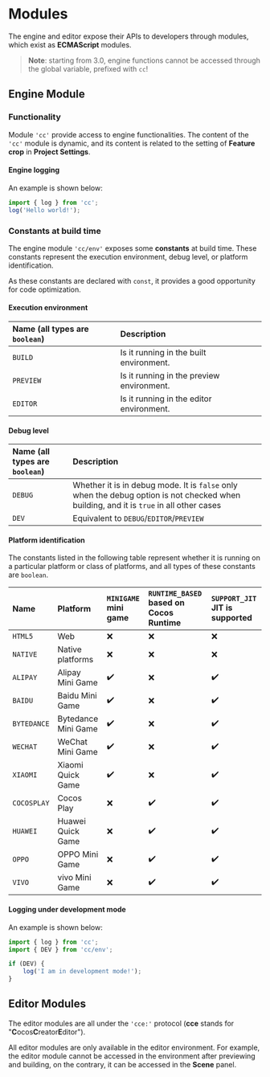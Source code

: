 # Modules

The engine and editor expose their APIs to developers through modules, which exist as **ECMAScript** modules.

> **Note**: starting from 3.0, engine functions cannot be accessed through the global variable, prefixed with `cc`!

## Engine Module

### Functionality

Module `'cc'` provide access to engine functionalities. The content of the `'cc'` module is dynamic, and its content is related to the setting of **Feature crop** in **Project Settings**.

#### Engine logging

An example is shown below:

```ts
import { log } from 'cc';
log('Hello world!');
```

### Constants at build time

The engine module `'cc/env'` exposes some **constants** at build time. These constants represent the execution environment, debug level, or platform identification.

As these constants are declared with `const`, it provides a good opportunity for code optimization.

#### Execution environment

| Name (all types are `boolean`) | Description |
| :-------- | :------------------- |
| `BUILD` | Is it running in the built environment. |
| `PREVIEW` | Is it running in the preview environment. |
| `EDITOR` | Is it running in the editor environment. |

#### Debug level

| Name (all types are `boolean`) | Description |
| :------ | :------ |
| `DEBUG` | Whether it is in debug mode. It is `false` only when the debug option is not checked when building, and it is `true` in all other cases |
| `DEV`   | Equivalent to `DEBUG`/`EDITOR`/`PREVIEW` |

#### Platform identification

The constants listed in the following table represent whether it is running on a particular platform or class of platforms, and all types of these constants are `boolean`.
<!-- Please sort the table in dictionary order -->

| Name        | Platform            | `MINIGAME` mini game | `RUNTIME_BASED` based on Cocos Runtime | `SUPPORT_JIT` JIT is supported |
| :---------- | :------------------ | :------------------- | :------------------- | :------------------- |
| `HTML5`     | Web                 | ❌                   | ❌                    | ❌                   |
| `NATIVE`    | Native platforms    | ❌                   | ❌                    | ❌                   |
| `ALIPAY`    | Alipay Mini Game    | ✔️                    | ❌                    | ✔️                    |
| `BAIDU`     | Baidu Mini Game     | ✔️                    | ❌                    | ✔️                    |
| `BYTEDANCE` | Bytedance Mini Game | ✔️                    | ❌                    | ✔️                    |
| `WECHAT`    | WeChat Mini Game    | ✔️                    | ❌                    | ✔️                    |
| `XIAOMI`    | Xiaomi Quick Game   | ✔️                    | ❌                    | ✔️                    |
| `COCOSPLAY` | Cocos Play          | ❌                   | ✔️                     | ✔️                    |
| `HUAWEI`    | Huawei Quick Game   | ❌                   | ✔️                     | ✔️                    |
| `OPPO`      | OPPO Mini Game      | ❌                   | ✔️                     | ✔️                    |
| `VIVO`      | vivo Mini Game      | ❌                   | ✔️                     | ✔️                    |

#### Logging under development mode

An example is shown below:

```ts
import { log } from 'cc';
import { DEV } from 'cc/env';

if (DEV) {
    log('I am in development mode!');
}
```

## Editor Modules

The editor modules are all under the `'cce:'` protocol (**cce** stands for "**C**ocos**C**reator**E**ditor").

All editor modules are only available in the editor environment. For example, the editor module cannot be accessed in the environment after previewing and building, on the contrary, it can be accessed in the **Scene** panel.

<!--
| Module name | Use for                        |
|-------------|--------------------------------|
| `'cce:gizmo'` | Gizmo                          |
-->
